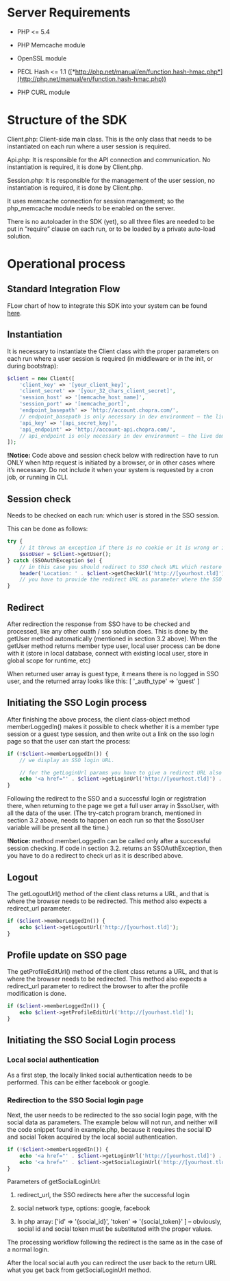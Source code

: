 Server Requirements
===================

-   PHP &lt;= 5.4

-   PHP Memcache module

-   OpenSSL module

-   PECL Hash &lt;= 1.1 ([*http://php.net/manual/en/function.hash-hmac.php*](http://php.net/manual/en/function.hash-hmac.php))

-   PHP CURL module

Structure of the SDK
====================

Client.php: Client-side main class. This is the only class that needs to be instantiated on each run where a user session is required.

Api.php: It is responsible for the API connection and communication. No instantiation is required, it is done by Client.php.

Session.php: It is responsible for the management of the user session, no instantiation is required, it is done by Client.php.

It uses memcache connection for session management; so the php\_memcache module needs to be enabled on the server.

There is no autoloader in the SDK (yet), so all three files are needed to be put in “require” clause on each run, or to be loaded by a private auto-load solution.

Operational process
===================
Standard Integration Flow
---------------------
FLow chart of how to integrate this SDK into your system can be found [here](https://choprasso-public.s3.amazonaws.com/uploads/standard_integration_flow.png).

Instantiation
-------------

It is necessary to instantiate the Client class with the proper parameters on each run where a user session is required (in middleware or in the init, or during bootstrap):

```php
$client = new Client([
	'client_key' => '[your_client_key]',
	'client_secret' => '[your_32_chars_client_secret]',
	'session_host' => '[memcache_host_name]',
	'session_port' => '[memcache_port]',
	'endpoint_basepath' => 'http://account.chopra.com/', 
    // endpoint_basepath is only necessary in dev environment – the live domain is predefined into the SDK.
	'api_key' => '[api_secret_key]',
	'api_endpoint' => 'http://account-api.chopra.com/', 
    // api_endpoint is only necessary in dev environment – the live domain is predefined into the SDK.
]);
```
**!Notice:** Code above and session check below with redirection have to run ONLY when http request is initiated by a browser, or in other cases where it’s necessary. Do not include it when your system is requested by a cron job, or running in CLI.

Session check
-------------

Needs to be checked on each run: which user is stored in the SSO session.

This can be done as follows:

```php
try {
	// it throws an exception if there is no cookie or it is wrong or it has a invalid session ID
	$ssoUser = $client->getUser();
} catch (SSOAuthException $e) {
	// in this case you should redirect to SSO check URL which restore the user session from an existing session ID or if the user is not logged in (there is no existing session) then creates a guest session
	header('Location: ' . $client->getCheckUrl('http://[yourhost.tld]')); 
    // you have to provide the redirect URL as parameter where the SSO should redirect back to. It can be any URL where this code snippet runs again. You can redirect to any URL because this code should be executed at each runtime.
}
```

Redirect
--------

After redirection the response from SSO have to be checked and processed, like any other ouath / sso solution does. This is done by the getUser method automatically (mentioned in section 3.2 above). When the getUser method returns member type user, local user process can be done with it (store in local database, connect with existing local user, store in global scope for runtime, etc)

When returned user array is guest type, it means there is no logged in SSO user, and the returned array looks like this: \[ '\_auth\_type' =&gt; 'guest' \]

Initiating the SSO Login process
--------------------------------

After finishing the above process, the client class-object method memberLoggedIn() makes it possible to check whether it is a member type session or a guest type session, and then write out a link on the sso login page so that the user can start the process:

```php
if (!$client->memberLoggedIn()) {
	// we display an SSO login URL.

	// for the getLoginUrl params you have to give a redirect URL also
	echo '<a href="' . $client->getLoginUrl('http://[yourhost.tld]') . '">Login with SSO</a>';
}
```

Following the redirect to the SSO and a successful login or registration there, when returning to the page we get a full user array in $ssoUser, with all the data of the user. (The try-catch program branch, mentioned in section 3.2 above, needs to happen on each run so that the $ssoUser variable will be present all the time.)

**!Notice:** method memberLoggedIn can be called only after a successful session checking. If code in section 3.2. returns an SSOAuthException, then you have to do a redirect to check url as it is described above.

Logout
------

The getLogoutUrl() method of the client class returns a URL, and that is where the browser needs to be redirected. This method also expects a redirect\_url parameter.

```php
if ($client->memberLoggedIn()) {
	echo $client->getLogoutUrl('http://[yourhost.tld]');
}
```

Profile update on SSO page
--------------------------

The getProfileEditUrl() method of the client class returns a URL, and that is where the browser needs to be redirected. This method also expects a redirect\_url parameter to redirect the browser to after the profile modification is done.

```php
if ($client->memberLoggedIn()) {
	echo $client->getProfileEditUrl('http://[yourhost.tld]');
}
```    

Initiating the SSO Social Login process
---------------------------------------

### Local social authentication

As a first step, the locally linked social authentication needs to be performed. This can be either facebook or google.

### Redirection to the SSO Social login page

Next, the user needs to be redirected to the sso social login page, with the social data as parameters. The example below will not run, and neither will the code snippet found in example.php, because it requires the social ID and social Token acquired by the local social authentication.

```php
if (!$client->memberLoggedIn()) {
	echo '<a href="' . $client->getLoginUrl('http://[yourhost.tld]') . '">Login with SSO</a>';
	echo '<a href="' . $client->getSocialLoginUrl('http://[yourhost.tld]', 'google', ['id' => '{social_id}', 'token' => '{social_token}' ]) . '">Login with social</a>';
}
```

Parameters of getSocialLoginUrl:

1.  redirect_url, the SSO redirects here after the successful login

2.  social network type, options: google, facebook

3.  In php array: ['id' => '{social_id}', 'token' => '{social_token}' ] – obviously, social id and social token must be substituted with the proper values.

The processing workflow following the redirect is the same as in the case of a normal login.

After the local social auth you can redirect the user back to the return URL what you get back from getSocialLoginUrl method.

